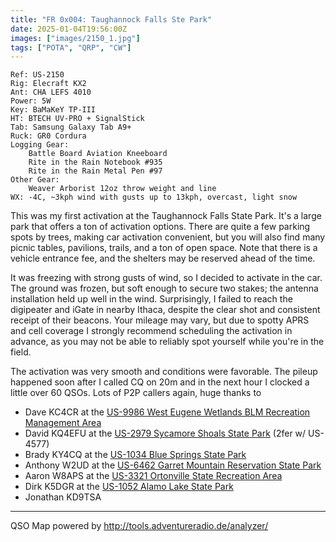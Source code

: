 ```yaml
---
title: "FR 0x004: Taughannock Falls Ste Park"
date: 2025-01-04T19:56:00Z
images: ["images/2150_1.jpg"]
tags: ["POTA", "QRP", "CW"]
---
```

```
Ref: US-2150
Rig: Elecraft KX2
Ant: CHA LEFS 4010
Power: 5W
Key: BaMaKeY TP-III
HT: BTECH UV-PRO + SignalStick
Tab: Samsung Galaxy Tab A9+
Ruck: GR0 Cordura
Logging Gear:
    Battle Board Aviation Kneeboard
    Rite in the Rain Notebook #935
    Rite in the Rain Metal Pen #97 
Other Gear:
    Weaver Arborist 12oz throw weight and line
WX: -4C, ~3kph wind with gusts up to 13kph, overcast, light snow
```
This was my first activation at the Taughannock Falls State Park. It's a large park that offers
a ton of activation options. There are quite a few parking spots by trees, making car activation
convenient, but you will also find many picnic tables, pavilions, trails, and a ton of open space.
Note that there is a vehicle entrance fee, and the shelters may be reserved ahead of the time.

It was freezing with strong gusts of wind, so I decided to activate in the car. The ground was
frozen, but soft enough to secure two stakes; the antenna installation held up well in the wind.
Surprisingly, I failed to reach the digipeater and iGate in nearby Ithaca, despite the clear shot
and consistent receipt of their beacons. Your mileage may vary, but due to spotty APRS and cell
coverage I strongly recommend scheduling the activation in advance, as you may not be able to
reliably spot yourself while you're in the field.

The activation was very smooth and conditions were favorable. The pileup happened soon after I called
CQ on 20m and in the next hour I clocked a little over 60 QSOs. Lots of P2P callers again, huge thanks to

- Dave KC4CR at the [US-9986 West Eugene Wetlands BLM Recreation Management Area](https://pota.app/#/park/US-9986)
- David KQ4EFU at the [US-2979 Sycamore Shoals State Park](https://pota.app/#/park/US-2979) (2fer w/ US-4577)
- Brady KY4CQ at the [US-1034 Blue Springs State Park](https://pota.app/#/park/US-1034)
- Anthony W2UD at the [US-6462 Garret Mountain Reservation State Park](https://pota.app/#/park/US-6462)
- Aaron W8APS at the [US-3321 Ortonville State Recreation Area](https://pota.app/#/park/US-3321)
- Dirk K5DGR at the [US-1052 Alamo Lake State Park](https://pota.app/#/park/US-1052)
- Jonathan KD9TSA


---
QSO Map powered by http://tools.adventureradio.de/analyzer/
